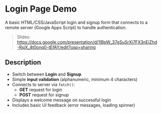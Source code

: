 # Login Page Demo

A basic HTML/CSS/JavaScript login and signup form that connects to a remote server (Google Apps Script) to handle authentication.

> Slides: https://docs.google.com/presentation/d/1lBpW_37gSuSrXi7FX3nEjZhd-RsjX_4t0onq0-tEfAY/edit?usp=sharing

## Description

- Switch between **Login** and **Signup**
- Simple **input validation** (alphanumeric, minimum 4 characters)
- Connects to server via `fetch()`:
  - **GET** request for login
  - **POST** request for signup
- Displays a welcome message on successful login
- Includes basic UI feedback (error messages, loading spinner)
